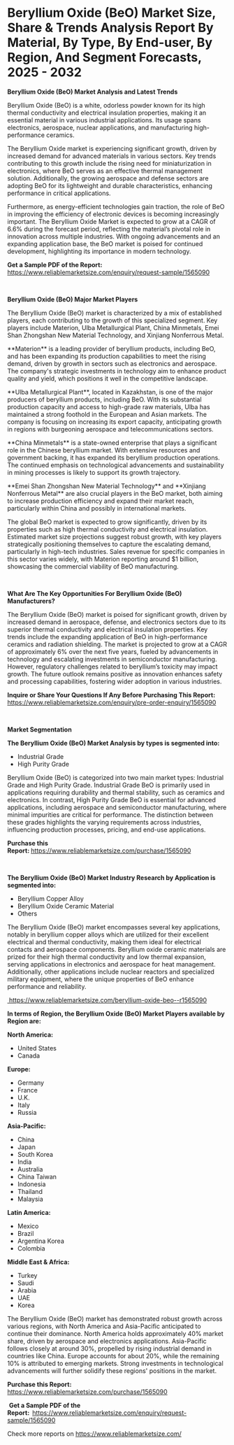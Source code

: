 <p><h1>Beryllium Oxide (BeO) Market Size, Share & Trends Analysis Report By Material, By Type, By End-user, By Region, And Segment Forecasts, 2025 - 2032</h1></p><p><strong>Beryllium Oxide (BeO) Market Analysis and Latest Trends</strong></p>
<p><p>Beryllium Oxide (BeO) is a white, odorless powder known for its high thermal conductivity and electrical insulation properties, making it an essential material in various industrial applications. Its usage spans electronics, aerospace, nuclear applications, and manufacturing high-performance ceramics.</p><p>The Beryllium Oxide market is experiencing significant growth, driven by increased demand for advanced materials in various sectors. Key trends contributing to this growth include the rising need for miniaturization in electronics, where BeO serves as an effective thermal management solution. Additionally, the growing aerospace and defense sectors are adopting BeO for its lightweight and durable characteristics, enhancing performance in critical applications. </p><p>Furthermore, as energy-efficient technologies gain traction, the role of BeO in improving the efficiency of electronic devices is becoming increasingly important. The Beryllium Oxide Market is expected to grow at a CAGR of 6.6% during the forecast period, reflecting the material’s pivotal role in innovation across multiple industries. With ongoing advancements and an expanding application base, the BeO market is poised for continued development, highlighting its importance in modern technology.</p></p>
<p><strong>Get a Sample PDF of the Report:&nbsp;</strong> <a href="https://www.reliablemarketsize.com/enquiry/request-sample/1565090?utm_campaign=1991&utm_medium=2&utm_source=Github&utm_content=ia&utm_term=01022025&utm_id=beryllium-oxide-beo">https://www.reliablemarketsize.com/enquiry/request-sample/1565090</a></p>
<p>&nbsp;</p>
<p><strong>Beryllium Oxide (BeO) Major Market Players</strong></p>
<p><p>The Beryllium Oxide (BeO) market is characterized by a mix of established players, each contributing to the growth of this specialized segment. Key players include Materion, Ulba Metallurgical Plant, China Minmetals, Emei Shan Zhongshan New Material Technology, and Xinjiang Nonferrous Metal. </p><p>**Materion** is a leading provider of beryllium products, including BeO, and has been expanding its production capabilities to meet the rising demand, driven by growth in sectors such as electronics and aerospace. The company's strategic investments in technology aim to enhance product quality and yield, which positions it well in the competitive landscape.</p><p>**Ulba Metallurgical Plant**, located in Kazakhstan, is one of the major producers of beryllium products, including BeO. With its substantial production capacity and access to high-grade raw materials, Ulba has maintained a strong foothold in the European and Asian markets. The company is focusing on increasing its export capacity, anticipating growth in regions with burgeoning aerospace and telecommunications sectors.</p><p>**China Minmetals** is a state-owned enterprise that plays a significant role in the Chinese beryllium market. With extensive resources and government backing, it has expanded its beryllium production operations. The continued emphasis on technological advancements and sustainability in mining processes is likely to support its growth trajectory.</p><p>**Emei Shan Zhongshan New Material Technology** and **Xinjiang Nonferrous Metal** are also crucial players in the BeO market, both aiming to increase production efficiency and expand their market reach, particularly within China and possibly in international markets.</p><p>The global BeO market is expected to grow significantly, driven by its properties such as high thermal conductivity and electrical insulation. Estimated market size projections suggest robust growth, with key players strategically positioning themselves to capture the escalating demand, particularly in high-tech industries. Sales revenue for specific companies in this sector varies widely, with Materion reporting around $1 billion, showcasing the commercial viability of BeO manufacturing.</p></p>
<p>&nbsp;</p>
<p><strong>What Are The Key Opportunities For Beryllium Oxide (BeO) Manufacturers?</strong></p>
<p><p>The Beryllium Oxide (BeO) market is poised for significant growth, driven by increased demand in aerospace, defense, and electronics sectors due to its superior thermal conductivity and electrical insulation properties. Key trends include the expanding application of BeO in high-performance ceramics and radiation shielding. The market is projected to grow at a CAGR of approximately 6% over the next five years, fueled by advancements in technology and escalating investments in semiconductor manufacturing. However, regulatory challenges related to beryllium’s toxicity may impact growth. The future outlook remains positive as innovation enhances safety and processing capabilities, fostering wider adoption in various industries.</p></p>
<p><strong>Inquire or Share Your Questions If Any Before Purchasing This Report:</strong> <a href="https://www.reliablemarketsize.com/enquiry/pre-order-enquiry/1565090?utm_campaign=1991&utm_medium=2&utm_source=Github&utm_content=ia&utm_term=01022025&utm_id=beryllium-oxide-beo">https://www.reliablemarketsize.com/enquiry/pre-order-enquiry/1565090</a></p>
<p>&nbsp;</p>
<p><strong>Market Segmentation</strong></p>
<p><strong>The Beryllium Oxide (BeO) Market Analysis by types is segmented into:</strong></p>
<p><ul><li>Industrial Grade</li><li>High Purity Grade</li></ul></p>
<p><p>Beryllium Oxide (BeO) is categorized into two main market types: Industrial Grade and High Purity Grade. Industrial Grade BeO is primarily used in applications requiring durability and thermal stability, such as ceramics and electronics. In contrast, High Purity Grade BeO is essential for advanced applications, including aerospace and semiconductor manufacturing, where minimal impurities are critical for performance. The distinction between these grades highlights the varying requirements across industries, influencing production processes, pricing, and end-use applications.</p></p>
<p><strong>Purchase this Report:&nbsp;</strong><a href="https://www.reliablemarketsize.com/purchase/1565090?utm_campaign=1991&utm_medium=2&utm_source=Github&utm_content=ia&utm_term=01022025&utm_id=beryllium-oxide-beo">https://www.reliablemarketsize.com/purchase/1565090</a></p>
<p>&nbsp;</p>
<p><strong>The Beryllium Oxide (BeO) Market Industry Research by Application is segmented into:</strong></p>
<p><ul><li>Beryllium Copper Alloy</li><li>Beryllium Oxide Ceramic Material</li><li>Others</li></ul></p>
<p><p>The Beryllium Oxide (BeO) market encompasses several key applications, notably in beryllium copper alloys which are utilized for their excellent electrical and thermal conductivity, making them ideal for electrical contacts and aerospace components. Beryllium oxide ceramic materials are prized for their high thermal conductivity and low thermal expansion, serving applications in electronics and aerospace for heat management. Additionally, other applications include nuclear reactors and specialized military equipment, where the unique properties of BeO enhance performance and reliability.</p></p>
<p><a href="https://www.reliablemarketsize.com/beryllium-oxide-beo--r1565090?utm_campaign=1991&utm_medium=2&utm_source=Github&utm_content=ia&utm_term=01022025&utm_id=beryllium-oxide-beo">&nbsp;https://www.reliablemarketsize.com/beryllium-oxide-beo--r1565090</a></p>
<p><strong>In terms of Region, the Beryllium Oxide (BeO) Market Players available by Region are:</strong></p>
<p>
    <p> <strong> North America: </strong>
        <ul>
            <li>United States</li>
            <li>Canada</li>
        </ul>
        </p> 
    <p> <strong> Europe: </strong>
        <ul>
            <li>Germany</li>
            <li>France</li>
            <li>U.K.</li>
            <li>Italy</li>
            <li>Russia</li>
        </ul>
        </p> 
    <p> <strong> Asia-Pacific: </strong>
        <ul>
            <li>China</li>
            <li>Japan</li>
            <li>South Korea</li>
            <li>India</li>
            <li>Australia</li>
            <li>China Taiwan</li>
            <li>Indonesia</li>
            <li>Thailand</li>
            <li>Malaysia</li>
        </ul>
        </p> 
    <p> <strong> Latin America: </strong>
        <ul>
            <li>Mexico</li>
            <li>Brazil</li>
            <li>Argentina Korea</li>
            <li>Colombia</li>
        </ul>
        </p> 
    <p> <strong> Middle East & Africa: </strong>
        <ul>
            <li>Turkey</li>
            <li>Saudi</li>
            <li>Arabia</li>
            <li>UAE</li>
            <li>Korea</li>
        </ul>
    </p>
    </p>
<p><p>The Beryllium Oxide (BeO) market has demonstrated robust growth across various regions, with North America and Asia-Pacific anticipated to continue their dominance. North America holds approximately 40% market share, driven by aerospace and electronics applications. Asia-Pacific follows closely at around 30%, propelled by rising industrial demand in countries like China. Europe accounts for about 20%, while the remaining 10% is attributed to emerging markets. Strong investments in technological advancements will further solidify these regions' positions in the market.</p></p>
<p><strong>Purchase this Report: </strong><a href="https://www.reliablemarketsize.com/purchase/1565090?utm_campaign=1991&utm_medium=2&utm_source=Github&utm_content=ia&utm_term=01022025&utm_id=beryllium-oxide-beo">https://www.reliablemarketsize.com/purchase/1565090</a></p>
<p>&nbsp;<strong>Get a Sample PDF of the Report:&nbsp;&nbsp;</strong><a href="https://www.reliablemarketsize.com/enquiry/request-sample/1565090?utm_campaign=1991&utm_medium=2&utm_source=Github&utm_content=ia&utm_term=01022025&utm_id=beryllium-oxide-beo">https://www.reliablemarketsize.com/enquiry/request-sample/1565090</a></p>
<p><strong></strong></p>
<p>Check more reports on <a href="https://www.reliablemarketsize.com/?utm_campaign=1991&utm_medium=2&utm_source=Github&utm_content=ia&utm_term=01022025&utm_id=beryllium-oxide-beo">https://www.reliablemarketsize.com/</a></p>